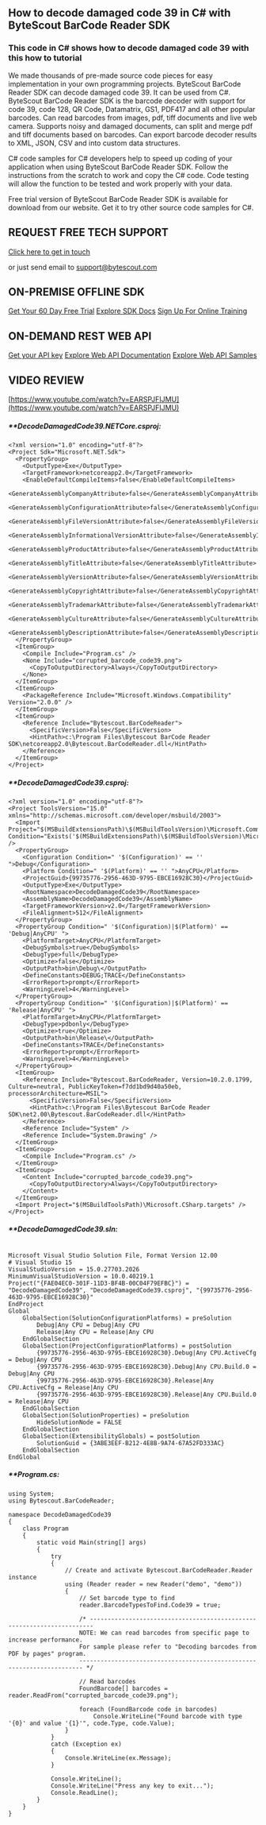 ## How to decode damaged code 39 in C# with ByteScout BarCode Reader SDK

### This code in C# shows how to decode damaged code 39 with this how to tutorial

We made thousands of pre-made source code pieces for easy implementation in your own programming projects. ByteScout BarCode Reader SDK can decode damaged code 39. It can be used from C#. ByteScout BarCode Reader SDK is the barcode decoder with support for code 39, code 128, QR Code, Datamatrix, GS1, PDF417 and all other popular barcodes. Can read barcodes from images, pdf, tiff documents and live web camera. Supports noisy and damaged documents, can split and merge pdf and tiff documents based on barcodes. Can export barcode decoder results to XML, JSON, CSV and into custom data structures.

C# code samples for C# developers help to speed up coding of your application when using ByteScout BarCode Reader SDK. Follow the instructions from the scratch to work and copy the C# code. Code testing will allow the function to be tested and work properly with your data.

Free trial version of ByteScout BarCode Reader SDK is available for download from our website. Get it to try other source code samples for C#.

## REQUEST FREE TECH SUPPORT

[Click here to get in touch](https://bytescout.zendesk.com/hc/en-us/requests/new?subject=ByteScout%20BarCode%20Reader%20SDK%20Question)

or just send email to [support@bytescout.com](mailto:support@bytescout.com?subject=ByteScout%20BarCode%20Reader%20SDK%20Question) 

## ON-PREMISE OFFLINE SDK 

[Get Your 60 Day Free Trial](https://bytescout.com/download/web-installer?utm_source=github-readme)
[Explore SDK Docs](https://bytescout.com/documentation/index.html?utm_source=github-readme)
[Sign Up For Online Training](https://academy.bytescout.com/)


## ON-DEMAND REST WEB API

[Get your API key](https://pdf.co/documentation/api?utm_source=github-readme)
[Explore Web API Documentation](https://pdf.co/documentation/api?utm_source=github-readme)
[Explore Web API Samples](https://github.com/bytescout/ByteScout-SDK-SourceCode/tree/master/PDF.co%20Web%20API)

## VIDEO REVIEW

[https://www.youtube.com/watch?v=EARSPJFIJMU](https://www.youtube.com/watch?v=EARSPJFIJMU)




<!-- code block begin -->

##### ****DecodeDamagedCode39.NETCore.csproj:**
    
```
<?xml version="1.0" encoding="utf-8"?>
<Project Sdk="Microsoft.NET.Sdk">
  <PropertyGroup>
    <OutputType>Exe</OutputType>
    <TargetFramework>netcoreapp2.0</TargetFramework>
    <EnableDefaultCompileItems>false</EnableDefaultCompileItems>
    <GenerateAssemblyCompanyAttribute>false</GenerateAssemblyCompanyAttribute>
    <GenerateAssemblyConfigurationAttribute>false</GenerateAssemblyConfigurationAttribute>
    <GenerateAssemblyFileVersionAttribute>false</GenerateAssemblyFileVersionAttribute>
    <GenerateAssemblyInformationalVersionAttribute>false</GenerateAssemblyInformationalVersionAttribute>
    <GenerateAssemblyProductAttribute>false</GenerateAssemblyProductAttribute>
    <GenerateAssemblyTitleAttribute>false</GenerateAssemblyTitleAttribute>
    <GenerateAssemblyVersionAttribute>false</GenerateAssemblyVersionAttribute>
    <GenerateAssemblyCopyrightAttribute>false</GenerateAssemblyCopyrightAttribute>
    <GenerateAssemblyTrademarkAttribute>false</GenerateAssemblyTrademarkAttribute>
    <GenerateAssemblyCultureAttribute>false</GenerateAssemblyCultureAttribute>
    <GenerateAssemblyDescriptionAttribute>false</GenerateAssemblyDescriptionAttribute>
  </PropertyGroup>
  <ItemGroup>
    <Compile Include="Program.cs" />
    <None Include="corrupted_barcode_code39.png">
      <CopyToOutputDirectory>Always</CopyToOutputDirectory>
    </None>
  </ItemGroup>
  <ItemGroup>
    <PackageReference Include="Microsoft.Windows.Compatibility" Version="2.0.0" />
  </ItemGroup>
  <ItemGroup>
    <Reference Include="Bytescout.BarCodeReader">
      <SpecificVersion>False</SpecificVersion>
      <HintPath>c:\Program Files\Bytescout BarCode Reader SDK\netcoreapp2.0\Bytescout.BarCodeReader.dll</HintPath>
    </Reference>
  </ItemGroup>
</Project>
```

<!-- code block end -->    

<!-- code block begin -->

##### ****DecodeDamagedCode39.csproj:**
    
```
<?xml version="1.0" encoding="utf-8"?>
<Project ToolsVersion="15.0" xmlns="http://schemas.microsoft.com/developer/msbuild/2003">
  <Import Project="$(MSBuildExtensionsPath)\$(MSBuildToolsVersion)\Microsoft.Common.props" Condition="Exists('$(MSBuildExtensionsPath)\$(MSBuildToolsVersion)\Microsoft.Common.props')" />
  <PropertyGroup>
    <Configuration Condition=" '$(Configuration)' == '' ">Debug</Configuration>
    <Platform Condition=" '$(Platform)' == '' ">AnyCPU</Platform>
    <ProjectGuid>{99735776-2956-463D-9795-EBCE16928C30}</ProjectGuid>
    <OutputType>Exe</OutputType>
    <RootNamespace>DecodeDamagedCode39</RootNamespace>
    <AssemblyName>DecodeDamagedCode39</AssemblyName>
    <TargetFrameworkVersion>v2.0</TargetFrameworkVersion>
    <FileAlignment>512</FileAlignment>
  </PropertyGroup>
  <PropertyGroup Condition=" '$(Configuration)|$(Platform)' == 'Debug|AnyCPU' ">
    <PlatformTarget>AnyCPU</PlatformTarget>
    <DebugSymbols>true</DebugSymbols>
    <DebugType>full</DebugType>
    <Optimize>false</Optimize>
    <OutputPath>bin\Debug\</OutputPath>
    <DefineConstants>DEBUG;TRACE</DefineConstants>
    <ErrorReport>prompt</ErrorReport>
    <WarningLevel>4</WarningLevel>
  </PropertyGroup>
  <PropertyGroup Condition=" '$(Configuration)|$(Platform)' == 'Release|AnyCPU' ">
    <PlatformTarget>AnyCPU</PlatformTarget>
    <DebugType>pdbonly</DebugType>
    <Optimize>true</Optimize>
    <OutputPath>bin\Release\</OutputPath>
    <DefineConstants>TRACE</DefineConstants>
    <ErrorReport>prompt</ErrorReport>
    <WarningLevel>4</WarningLevel>
  </PropertyGroup>
  <ItemGroup>
    <Reference Include="Bytescout.BarCodeReader, Version=10.2.0.1799, Culture=neutral, PublicKeyToken=f7dd1bd9d40a50eb, processorArchitecture=MSIL">
      <SpecificVersion>False</SpecificVersion>
      <HintPath>c:\Program Files\Bytescout BarCode Reader SDK\net2.00\Bytescout.BarCodeReader.dll</HintPath>
    </Reference>
    <Reference Include="System" />
    <Reference Include="System.Drawing" />
  </ItemGroup>
  <ItemGroup>
    <Compile Include="Program.cs" />
  </ItemGroup>
  <ItemGroup>
    <Content Include="corrupted_barcode_code39.png">
      <CopyToOutputDirectory>Always</CopyToOutputDirectory>
    </Content>
  </ItemGroup>
  <Import Project="$(MSBuildToolsPath)\Microsoft.CSharp.targets" />
</Project>
```

<!-- code block end -->    

<!-- code block begin -->

##### ****DecodeDamagedCode39.sln:**
    
```

Microsoft Visual Studio Solution File, Format Version 12.00
# Visual Studio 15
VisualStudioVersion = 15.0.27703.2026
MinimumVisualStudioVersion = 10.0.40219.1
Project("{FAE04EC0-301F-11D3-BF4B-00C04F79EFBC}") = "DecodeDamagedCode39", "DecodeDamagedCode39.csproj", "{99735776-2956-463D-9795-EBCE16928C30}"
EndProject
Global
	GlobalSection(SolutionConfigurationPlatforms) = preSolution
		Debug|Any CPU = Debug|Any CPU
		Release|Any CPU = Release|Any CPU
	EndGlobalSection
	GlobalSection(ProjectConfigurationPlatforms) = postSolution
		{99735776-2956-463D-9795-EBCE16928C30}.Debug|Any CPU.ActiveCfg = Debug|Any CPU
		{99735776-2956-463D-9795-EBCE16928C30}.Debug|Any CPU.Build.0 = Debug|Any CPU
		{99735776-2956-463D-9795-EBCE16928C30}.Release|Any CPU.ActiveCfg = Release|Any CPU
		{99735776-2956-463D-9795-EBCE16928C30}.Release|Any CPU.Build.0 = Release|Any CPU
	EndGlobalSection
	GlobalSection(SolutionProperties) = preSolution
		HideSolutionNode = FALSE
	EndGlobalSection
	GlobalSection(ExtensibilityGlobals) = postSolution
		SolutionGuid = {3ABE3EEF-B212-4E8B-9A74-67A52FD333AC}
	EndGlobalSection
EndGlobal

```

<!-- code block end -->    

<!-- code block begin -->

##### ****Program.cs:**
    
```
using System;
using Bytescout.BarCodeReader;

namespace DecodeDamagedCode39
{
    class Program
    {
        static void Main(string[] args)
        {
            try
            {
                // Create and activate Bytescout.BarCodeReader.Reader instance
                using (Reader reader = new Reader("demo", "demo"))
                {
                    // Set barcode type to find
                    reader.BarcodeTypesToFind.Code39 = true;

                    /* -----------------------------------------------------------------------
                    NOTE: We can read barcodes from specific page to increase performance.
                    For sample please refer to "Decoding barcodes from PDF by pages" program.
                    ----------------------------------------------------------------------- */

                    // Read barcodes
                    FoundBarcode[] barcodes = reader.ReadFrom("corrupted_barcode_code39.png");

                    foreach (FoundBarcode code in barcodes)
                        Console.WriteLine("Found barcode with type '{0}' and value '{1}'", code.Type, code.Value);
                }
            }
            catch (Exception ex)
            {
                Console.WriteLine(ex.Message);
            }

            Console.WriteLine();
            Console.WriteLine("Press any key to exit...");
            Console.ReadLine();
        }
    }
}
```

<!-- code block end -->